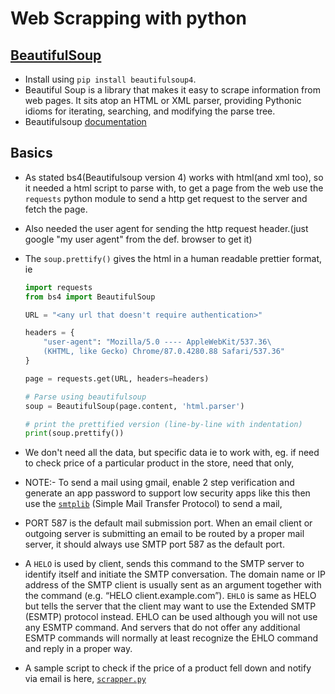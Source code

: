 # Web Scrapping with python

## [BeautifulSoup](https://pypi.org/project/beautifulsoup4/)

* Install using `pip install beautifulsoup4`.
* Beautiful Soup is a library that makes it easy to scrape information from web pages. It sits atop an HTML or XML parser, providing Pythonic idioms for iterating, searching, and modifying the parse tree.
* Beautifulsoup [documentation](https://www.crummy.com/software/BeautifulSoup/bs4/doc/)

## Basics

* As stated bs4(Beautifulsoup version 4) works with html(and xml too), so it needed a html script to parse with, to get a page from the web use the `requests` python module to send a http get request to the server and fetch the page.
* Also needed the user agent for sending the http request header.(just google "my user agent" from the def. browser to get it)
* The `soup.prettify()` gives the html in a human readable prettier format, ie

  ```py
  import requests
  from bs4 import BeautifulSoup

  URL = "<any url that doesn't require authentication>"

  headers = {
      "user-agent": "Mozilla/5.0 ---- AppleWebKit/537.36\
      (KHTML, like Gecko) Chrome/87.0.4280.88 Safari/537.36"
  }

  page = requests.get(URL, headers=headers)

  # Parse using beautifulsoup
  soup = BeautifulSoup(page.content, 'html.parser')

  # print the prettified version (line-by-line with indentation)
  print(soup.prettify())

  ```

* We don't need all the data, but specific data ie to work with, eg. if need to check price of a particular product in the store, need that only,

* NOTE:- To send a mail using gmail, enable 2 step verification and generate an app password to support low security apps like this then use the [`smtplib`](https://docs.python.org/3/library/smtplib.html) (Simple Mail Transfer Protocol) to send a mail,
* PORT 587 is the default mail submission port. When an email client or outgoing server is submitting an email to be routed by a proper mail server, it should always use SMTP port 587 as the default port.
* A `HELO` is used by client, sends this command to the SMTP server to identify itself and initiate the SMTP conversation. The domain name or IP address of the SMTP client is usually sent as an argument together with the command (e.g. “HELO client.example.com”). `EHLO` is same as HELO but tells the server that the client may want to use the Extended SMTP (ESMTP) protocol instead. EHLO can be used although you will not use any ESMTP command. And servers that do not offer any additional ESMTP commands will normally at least recognize the EHLO command and reply in a proper way.

* A sample script to check if the price of a product fell down and notify via email is here, [`scrapper.py`](../web_scrapper_bewakoof.py)
